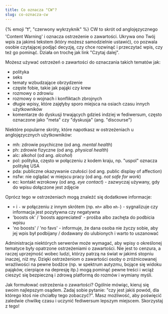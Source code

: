 ```yaml
---
title: Co oznacza "CW"?
slug: co-oznacza-cw
---
```


{% emoji "❗", "czerwony wykrzyknik" %} CW to skrót od anglojęzycznego 'Content Warning' i oznacza ostrzeżenie o zawartości. Ukrywa ono Twój wpis za jakimś tekstem (który możesz samodzielnie ustawić), co pozwala osobie czytającej podjąć decyzję, czy chce rozwinąć i przeczytać wpis, czy też go pominąć. Działa on trochę jak link "Czytaj dalej".

Możesz używać ostrzeżeń o zawartości do oznaczania takich tematów jak:

- polityka
- seks
- tematy wzbudzające obrzydzenie
- częste fobie, takie jak pająki czy krew
- rozmowy o zdrowiu
- rozmowy o wojnach i konfliktach zbrojnych
- długie wpisy, które zajęłyby sporo miejsca na osiach czasu innych użytkowników
- komentarze do dyskusji trwających gdzieś indziej w fediwersum, często oznaczone jako "meta" czy "dyskusja" (ang. "discourse")

Niektóre popularne skróty, które napotkasz w ostrzeżeniach u anglojęzycznych użytkowników:

- mh: zdrowie psychiczne (od ang. _mental health_)
- ph: zdrowie fizyczne (od ang. _physical health_)
- alc: alkohol (od ang. _alcohol_)
- pol: polityka, często w połączeniu z kodem kraju, np. "uspol" oznacza politykę USA
- pda: publiczne okazywanie czułości (od ang. public display of affection)
- nsfw: nie oglądać w miejscu pracy (od ang. _not safe for work_)
- ec: kontakt wzrokowy (od ang. _eye contact_) - zazwyczaj używany, gdy do wpisu dołączone jest zdjęcie

Oprócz tego w ostrzeżeniach mogą znaleźć się dodatkowe informacje:

- `+` i `-` w połączeniu z innym skrótem (np. `mh+` albo `mh-`) - sygnalizuje czy informacja jest pozytywna czy negatywna
- 'boosts ok' / 'boosts appreciated' - prośba albo zachęta do podbicia wpisu
- 'no boosts' / 'no favs' - informuje, że dana osoba nie życzy sobie, aby jej wpis był podbijany / dodawany do ulubionych i warto to uszanować

Administracja niektórych serwerów może wymagać, aby wpisy o określonej tematyce były opatrzone ostrzeżeniami o zawartości. Nie jest to cenzura, a raczej uprzejmość wobec ludzi, którzy patrzą na świat w jakimś stopniu inaczej, niż my. Dzięki ostrzeżeniom o zawartości osoby o zróżnicowanej wrażliwości na pewne bodźce (np. w spektrum autyzmu, bojące się widoku pająków, cierpiące na depresję itp.) mogą pominąć pewne treści i wciąż cieszyć się bezpieczną i zdrową platformą do rozmów i wymiany myśli.

Jak formułować ostrzeżenia o zawartości? Ogólnie mówiąc, kieruj się swoim najlepszym osądem. Zadaj sobie pytanie: "czy jest jakiś powód, dla którego ktoś nie chciałby tego zobaczyć?". Masz możliwość, aby poświęcić zaledwie chwilkę czasu i uczynić fediwersum lepszym miejscem. Skorzystaj z tego!
